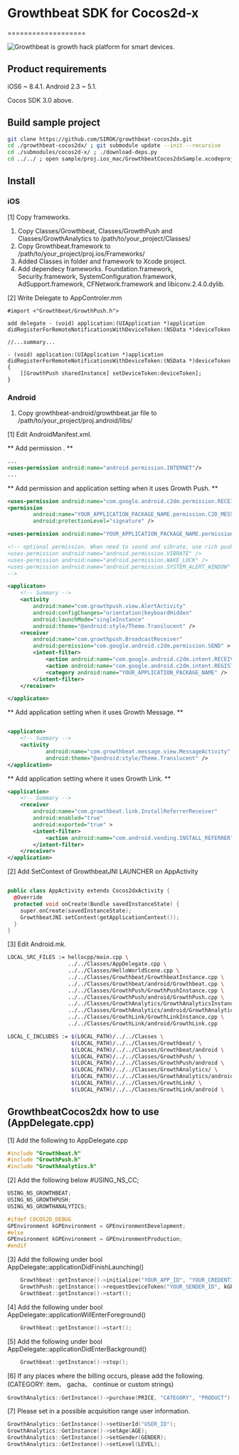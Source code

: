 # Growthbeat SDK for Cocos2d-x

===================

![Growthbeat](https://growthbeat.com/) is growth hack platform for smart devices.

## Product requirements

iOS6 ~ 8.4.1.
Android 2.3 ~ 5.1.

Cocos SDK 3.0 above.

## Build sample project

```bash
git clone https://github.com/SIROK/growthbeat-cocos2dx.git
cd ./growthbeat-cocos2dx/ ; git submodule update --init --recursive
cd ./submodules/cocos2d-x/ ; ./download-deps.py
cd ../../ ; open sample/proj.ios_mac/GrowthbeatCocos2dxSample.xcodeproj
```

## Install

### iOS

[1] Copy frameworks.

1. Copy Classes/Growthbeat, Classes/GrowthPush and Classes/GrowthAnalytics to /path/to/your_project/Classes/ 
1. Copy Growthbeat.framework to /path/to/your_project/proj.ios/Frameworks/
1. Added Classes in folder and framework to Xcode project.
1. Add dependecy frameworks. Foundation.framework, Security.framework, SystemConfiguration.framework, AdSupport.framework, CFNetwork.framework and libiconv.2.4.0.dylib.

[2] Write Delegate to AppControler.mm

```
#import <"Growthbeat/GrowthPush.h">

add delegate - (void) application:(UIApplication *)application didRegisterForRemoteNotificationsWithDeviceToken:(NSData *)deviceToken

//...summary...

- (void) application:(UIApplication *)application didRegisterForRemoteNotificationsWithDeviceToken:(NSData *)deviceToken {
    [[GrowthPush sharedInstance] setDeviceToken:deviceToken];
}

```

### Android

1. Copy growthbeat-android/growthbeat.jar file to /path/to/your_project/proj.android/libs/


[1] Edit AndroidManifest.xml.

 ** Add permission . **

```xml
...
<uses-permission android:name="android.permission.INTERNET"/>
...
```

 ** Add permission and application setting when it uses Growth Push. **

```xml
<uses-permission android:name="com.google.android.c2dm.permission.RECEIVE" />
<permission
        android:name="YOUR_APPLICATION_PACKAGE_NAME.permission.C2D_MESSAGE"
        android:protectionLevel="signature" />

<uses-permission android:name="YOUR_APPLICATION_PACKAGE_NAME.permission.C2D_MESSAGE" />

<!-- optional permission. When need to sound and vibrate, use rich push.
<uses-permission android:name="android.permission.VIBRATE" />
<uses-permission android:name="android.permission.WAKE_LOCK" />
<uses-permission android:name="android.permission.SYSTEM_ALERT_WINDOW" />
-->

<applicaton>
	<!-- Summary -->
	<activity
        android:name="com.growthpush.view.AlertActivity"
        android:configChanges="orientation|keyboardHidden"
        android:launchMode="singleInstance"
        android:theme="@android:style/Theme.Translucent" />
	<receiver
        android:name="com.growthpush.BroadcastReceiver"
        android:permission="com.google.android.c2dm.permission.SEND" >
        <intent-filter>
            <action android:name="com.google.android.c2dm.intent.RECEIVE" />
            <action android:name="com.google.android.c2dm.intent.REGISTRATION" />
			<category android:name="YOUR_APPLICATION_PACKAGE_NAME" />
        </intent-filter>
    </receiver>

</applicaton>

```

 ** Add application setting when it uses Growth Message. **

```xml

<applicaton>
	<!-- Summary -->
	<activity
            android:name="com.growthbeat.message.view.MessageActivity"
            android:theme="@android:style/Theme.Translucent" />
</application>

```

 ** Add application setting where it uses Growth Link. **

```xml
<application>
	<!-- Summary -->
	<receiver
        android:name="com.growthbeat.link.InstallReferrerReceiver"
        android:enabled="true"
        android:exported="true" >
        <intent-filter>
            <action android:name="com.android.vending.INSTALL_REFERRER" />
        </intent-filter>
    </receiver> 
</application>
```

[2] Add SetContext of GrowthbeatJNI LAUNCHER on AppActivity

```cpp

public class AppActivity extends Cocos2dxActivity {
  @Override
  protected void onCreate(Bundle savedInstanceState) {
    super.onCreate(savedInstanceState);
    GrowthbeatJNI.setContext(getApplicationContext());
  }
}
```

[3] Edit Android.mk.

```bash
LOCAL_SRC_FILES := hellocpp/main.cpp \
                   ../../Classes/AppDelegate.cpp \
                   ../../Classes/HelloWorldScene.cpp \
                   ../../Classes/Growthbeat/GrowthbeatInstance.cpp \
                   ../../Classes/Growthbeat/android/Growthbeat.cpp \
                   ../../Classes/GrowthPush/GrowthPushInstance.cpp \
                   ../../Classes/GrowthPush/android/GrowthPush.cpp \
                   ../../Classes/GrowthAnalytics/GrowthAnalyticsInstance.cpp \
                   ../../Classes/GrowthAnalytics/android/GrowthAnalytics.cpp \
                   ../../Classes/GrowthLink/GrowthLinkInstance.cpp \
                   ../../Classes/GrowthLink/android/GrowthLink.cpp

LOCAL_C_INCLUDES := $(LOCAL_PATH)/../../Classes \
					$(LOCAL_PATH)/../../Classes/Growthbeat/ \
					$(LOCAL_PATH)/../../Classes/Growthbeat/android \
					$(LOCAL_PATH)/../../Classes/GrowthPush/ \
					$(LOCAL_PATH)/../../Classes/GrowthPush/android \
					$(LOCAL_PATH)/../../Classes/GrowthAnalytics/ \
					$(LOCAL_PATH)/../../Classes/GrowthAnalytics/android \
					$(LOCAL_PATH)/../../Classes/GrowthLink/ \
					$(LOCAL_PATH)/../../Classes/GrowthLink/android \
```


## GrowthbeatCocos2dx how to use (AppDelegate.cpp)

[1] Add the following to AppDelegate.cpp
```cpp
#include "Growthbeat.h"
#include "GrowthPush.h"
#include "GrowthAnalytics.h"
```

[2] Add the following below #USING_NS_CC;
```cpp
USING_NS_GROWTHBEAT;
USING_NS_GROWTHPUSH;
USING_NS_GROWTHANALYTICS;

#ifdef COCOS2D_DEBUG
GPEnvironment kGPEnvironment = GPEnvironmentDevelopment;
#else
GPEnvironment kGPEnvironment = GPEnvironmentProduction;
#endif

```

[3] Add the following under bool AppDelegate::applicationDidFinishLaunching()
```cpp
    Growthbeat::getInstance()->initialize("YOUR_APP_ID", "YOUR_CREDENTIAL_ID");
    GrowthPush::getInstance()->requestDeviceToken("YOUR_SENDER_ID", kGPEnvironment);
    Growthbeat::getInstance()->start();
```

[4] Add the following under bool AppDelegate::applicationWillEnterForeground()
```cpp
    Growthbeat::getInstance()->start();
```

[5] Add the following under bool AppDelegate::applicationDidEnterBackground()
```cpp
    Growthbeat::getInstance()->stop();
```

[6] If any places where the billing occurs, please add the following.
(CATEGORY: item、 gacha、 continue or custom strings)
```cpp
GrowthAnalytics::GetInstance()->purchase(PRICE, "CATEGORY", "PRODUCT");
```

[7] Please set in a possible acquisition range user information.
```cpp
GrowthAnalytics::GetInstance()->setUserId("USER_ID");
GrowthAnalytics::GetInstance()->setAge(AGE);
GrowthAnalytics::GetInstance()->setGender(GENDER);
GrowthAnalytics::GetInstance()->setLevel(LEVEL);
```
